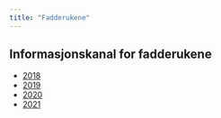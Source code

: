 ```yaml
---
title: "Fadderukene"
---
```


Informasjonskanal for fadderukene
------------------

* [2018](https://online.ntnu.no/wiki/online/fadderukene/2018-)
* [2019](https://online.ntnu.no/wiki/online/fadderukene/2019-)  
* [2020](https://online.ntnu.no/wiki/online/fadderukene/2020-)
* [2021](https://online.ntnu.no/wiki/online/fadderukene/2021-)